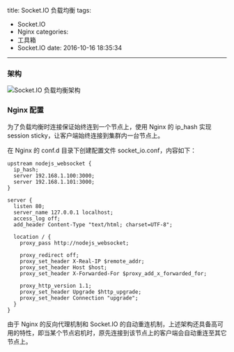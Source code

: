 title: Socket.IO 负载均衡
tags:
  - Socket.IO
  - Nginx
categories:
  - 工具箱
  - Socket.IO
date: 2016-10-16 18:35:34
---


### 架构

![Socket.IO 负载均衡架构](/uploads/20161016/socketio.png)

### Nginx 配置

为了负载均衡时连接保证始终连到一个节点上，使用 Nginx 的 ip_hash 实现 session sticky，让客户端始终连接到集群内一台节点上。

在 Nginx 的 conf.d 目录下创建配置文件 socket_io.conf，内容如下：

    upstream nodejs_websocket {
      ip_hash;
      server 192.168.1.100:3000;
      server 192.168.1.101:3000;
    }

    server {
      listen 80;
      server_name 127.0.0.1 localhost;
      access_log off;
      add_header Content-Type "text/html; charset=UTF-8";

      location / {
        proxy_pass http://nodejs_websocket;

        proxy_redirect off;
        proxy_set_header X-Real-IP $remote_addr;
        proxy_set_header Host $host;
        proxy_set_header X-Forwarded-For $proxy_add_x_forwarded_for;

        proxy_http_version 1.1;
        proxy_set_header Upgrade $http_upgrade;
        proxy_set_header Connection "upgrade";
      }
    }

由于 Nginx 的反向代理机制和 Socket.IO 的自动重连机制，上述架构还具备高可用的特性，即当某个节点宕机时，原先连接到该节点上的客户端会自动重连至其它节点上。